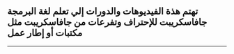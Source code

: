 ## تهتم هذة الفيديوهات والدورات إلي تعلم لغة البرمجة جافاسكريبت للإحتراف وتفرعات من جافاسكريبت مثل مكتبات أو إطار عمل
----------------------------------
